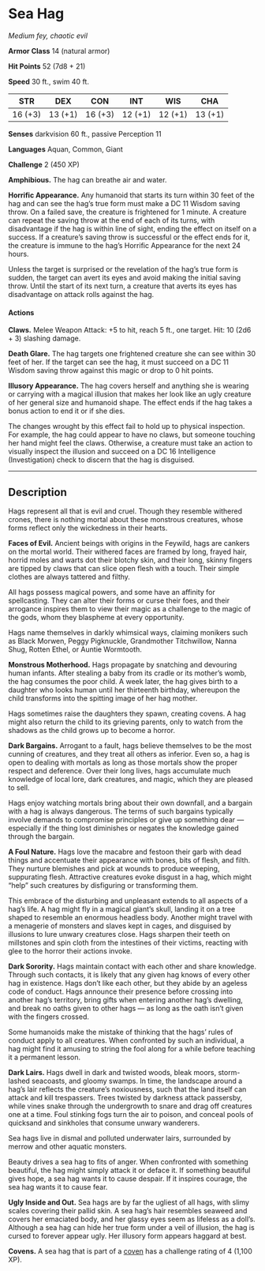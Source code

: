# Sea Hag
*Medium fey, chaotic evil*

**Armor Class** 14 (natural armor)

**Hit Points** 52 (7d8 + 21)

**Speed** 30 ft., swim 40 ft.

**STR**|**DEX**|**CON**|**INT**|**WIS**|**CHA**
-------|-------|-------|-------|-------|-------
16 (+3)|13 (+1)|16 (+3)|12 (+1)|12 (+1)|13 (+1)

**Senses** darkvision 60 ft., passive Perception 11

**Languages** Aquan, Common, Giant

**Challenge** 2 (450 XP)

**Amphibious.** The hag can breathe air and water.

**Horrific Appearance.** Any humanoid that starts its turn within 30 feet of the hag and can see the hag’s true form must make a DC 11 Wisdom saving throw. On a failed save, the creature is frightened for 1 minute. A creature can repeat the saving throw at the end of each of its turns, with disadvantage if the hag is within line of sight, ending the effect on itself on a success. If a creature’s saving throw is successful or the effect ends for it, the creature is immune to the hag’s Horrific Appearance for the next 24 hours.

Unless the target is surprised or the revelation of the hag’s true form is sudden, the target can avert its eyes and avoid making the initial saving throw. Until the start of its next turn, a creature that averts its eyes has disadvantage on attack rolls against the hag.

#### Actions
**Claws.** Melee Weapon Attack: +5 to hit, reach 5 ft., one target. Hit: 10 (2d6 + 3) slashing damage.

**Death Glare.** The hag targets one frightened creature she can see within 30 feet of her. If the target can see the hag, it must succeed on a DC 11 Wisdom saving throw against this magic or drop to 0 hit points.

**Illusory Appearance.** The hag covers herself and anything she is wearing or carrying with a magical illusion that makes her look like an ugly creature of her general size and humanoid shape. The effect ends if the hag takes a bonus action to end it or if she dies.

The changes wrought by this effect fail to hold up to physical inspection. For example, the hag could appear to have no claws, but someone touching her hand might feel the claws. Otherwise, a creature must take an action to visually inspect the illusion and succeed on a DC 16 Intelligence (Investigation) check to discern that the hag is disguised.

---

## Description
Hags represent all that is evil and cruel. Though they resemble withered crones, there is nothing mortal about these monstrous creatures, whose forms reflect only the wickedness in their hearts.

**Faces of Evil.** Ancient beings with origins in the Feywild, hags are cankers on the mortal world. Their withered faces are framed by long, frayed hair, horrid moles and warts dot their blotchy skin, and their long, skinny fingers are tipped by claws that can slice open flesh with a touch. Their simple clothes are always tattered and filthy.

All hags possess magical powers, and some have an affinity for spellcasting. They can alter their forms or curse their foes, and their arrogance inspires them to view their magic as a challenge to the magic of the gods, whom they blaspheme at every opportunity.

Hags name themselves in darkly whimsical ways, claiming monikers such as Black Morwen, Peggy Pigknuckle, Grandmother Titchwillow, Nanna Shug, Rotten Ethel, or Auntie Wormtooth.

**Monstrous Motherhood.** Hags propagate by snatching and devouring human infants. After stealing a baby from its cradle or its mother’s womb, the hag consumes the poor child. A week later, the hag gives birth to a daughter who looks human until her thirteenth birthday, whereupon the child transforms into the spitting image of her hag mother.

Hags sometimes raise the daughters they spawn, creating covens. A hag might also return the child to its grieving parents, only to watch from the shadows as the child grows up to become a horror.

**Dark Bargains.** Arrogant to a fault, hags believe themselves to be the most cunning of creatures, and they treat all others as inferior. Even so, a hag is open to dealing with mortals as long as those mortals show the proper respect and deference. Over their long lives, hags accumulate much knowledge of local lore, dark creatures, and magic, which they are pleased to sell.

Hags enjoy watching mortals bring about their own downfall, and a bargain with a hag is always dangerous. The terms of such bargains typically involve demands to compromise principles or give up something dear — especially if the thing lost diminishes or negates the knowledge gained through the bargain.

**A Foul Nature.** Hags love the macabre and festoon their garb with dead things and accentuate their appearance with bones, bits of flesh, and filth. They nurture blemishes and pick at wounds to produce weeping, suppurating flesh. Attractive creatures evoke disgust in a hag, which might “help” such creatures by disfiguring or transforming them.

This embrace of the disturbing and unpleasant extends to all aspects of a hag’s life. A hag might fly in a magical giant’s skull, landing it on a tree shaped to resemble an enormous headless body. Another might travel with a menagerie of monsters and slaves kept in cages, and disguised by illusions to lure unwary creatures close. Hags sharpen their teeth on millstones and spin cloth from the intestines of their victims, reacting with glee to the horror their actions invoke.

**Dark Sorority.** Hags maintain contact with each other and share knowledge. Through such contacts, it is likely that any given hag knows of every other hag in existence. Hags don’t like each other, but they abide by an ageless code of conduct. Hags announce their presence before crossing into another hag’s territory, bring gifts when entering another hag’s dwelling, and break no oaths given to other hags — as long as the oath isn’t given with the fingers crossed.

Some humanoids make the mistake of thinking that the hags’ rules of conduct apply to all creatures. When confronted by such an individual, a hag might find it amusing to string the fool along for a while before teaching it a permanent lesson.

**Dark Lairs.** Hags dwell in dark and twisted woods, bleak moors, storm-lashed seacoasts, and gloomy swamps. In time, the landscape around a hag’s lair reflects the creature’s noxiousness, such that the land itself can attack and kill trespassers. Trees twisted by darkness attack passersby, while vines snake through the undergrowth to snare and drag off creatures one at a time. Foul stinking fogs turn the air to poison, and conceal pools of quicksand and sinkholes that consume unwary wanderers.

Sea hags live in dismal and polluted underwater lairs, surrounded by merrow and other aquatic monsters.

Beauty drives a sea hag to fits of anger. When confronted with something beautiful, the hag might simply attack it or deface it. If something beautiful gives hope, a sea hag wants it to cause despair. If it inspires courage, the sea hag wants it to cause fear.

**Ugly Inside and Out.** Sea hags are by far the ugliest of all hags, with slimy scales covering their pallid skin. A sea hag’s hair resembles seaweed and covers her emaciated body, and her glassy eyes seem as lifeless as a doll’s. Although a sea hag can hide her true form under a veil of illusion, the hag is cursed to forever appear ugly. Her illusory form appears haggard at best.

**Covens.** A sea hag that is part of a [coven](Hag-Convens.md) has a challenge rating of 4 (1,100 XP).
